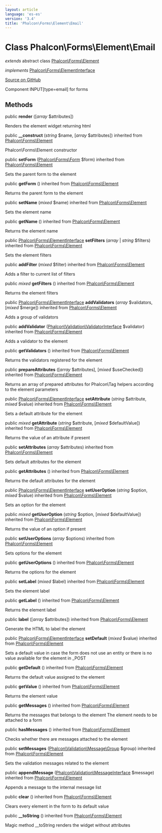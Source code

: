 ```yaml
---
layout: article
language: 'es-es'
version: '3.4'
title: 'Phalcon\Forms\Element\Email'
---
```

# Class **Phalcon\Forms\Element\Email**

*extends* abstract class [Phalcon\Forms\Element](/3.4/en/api/Phalcon_Forms_Element)

*implements* [Phalcon\Forms\ElementInterface](/3.4/en/api/Phalcon_Forms_ElementInterface)

<a href="https://github.com/phalcon/cphalcon/tree/v3.4.0/phalcon/forms/element/email.zep" class="btn btn-default btn-sm">Source on GitHub</a>

Component INPUT[type=email] for forms


## Methods
public  **render** ([*array* $attributes])

Renders the element widget returning html



public  **__construct** (*string* $name, [*array* $attributes]) inherited from [Phalcon\Forms\Element](/3.4/en/api/Phalcon_Forms_Element)

Phalcon\Forms\Element constructor



public  **setForm** ([Phalcon\Forms\Form](/3.4/en/api/Phalcon_Forms_Form) $form) inherited from [Phalcon\Forms\Element](/3.4/en/api/Phalcon_Forms_Element)

Sets the parent form to the element



public  **getForm** () inherited from [Phalcon\Forms\Element](/3.4/en/api/Phalcon_Forms_Element)

Returns the parent form to the element



public  **setName** (*mixed* $name) inherited from [Phalcon\Forms\Element](/3.4/en/api/Phalcon_Forms_Element)

Sets the element name



public  **getName** () inherited from [Phalcon\Forms\Element](/3.4/en/api/Phalcon_Forms_Element)

Returns the element name



public [Phalcon\Forms\ElementInterface](/3.4/en/api/Phalcon_Forms_ElementInterface) **setFilters** (*array* | *string* $filters) inherited from [Phalcon\Forms\Element](/3.4/en/api/Phalcon_Forms_Element)

Sets the element filters



public  **addFilter** (*mixed* $filter) inherited from [Phalcon\Forms\Element](/3.4/en/api/Phalcon_Forms_Element)

Adds a filter to current list of filters



public *mixed* **getFilters** () inherited from [Phalcon\Forms\Element](/3.4/en/api/Phalcon_Forms_Element)

Returns the element filters



public [Phalcon\Forms\ElementInterface](/3.4/en/api/Phalcon_Forms_ElementInterface) **addValidators** (*array* $validators, [*mixed* $merge]) inherited from [Phalcon\Forms\Element](/3.4/en/api/Phalcon_Forms_Element)

Adds a group of validators



public  **addValidator** ([Phalcon\Validation\ValidatorInterface](/3.4/en/api/Phalcon_Validation_ValidatorInterface) $validator) inherited from [Phalcon\Forms\Element](/3.4/en/api/Phalcon_Forms_Element)

Adds a validator to the element



public  **getValidators** () inherited from [Phalcon\Forms\Element](/3.4/en/api/Phalcon_Forms_Element)

Returns the validators registered for the element



public  **prepareAttributes** ([*array* $attributes], [*mixed* $useChecked]) inherited from [Phalcon\Forms\Element](/3.4/en/api/Phalcon_Forms_Element)

Returns an array of prepared attributes for Phalcon\Tag helpers
according to the element parameters



public [Phalcon\Forms\ElementInterface](/3.4/en/api/Phalcon_Forms_ElementInterface) **setAttribute** (*string* $attribute, *mixed* $value) inherited from [Phalcon\Forms\Element](/3.4/en/api/Phalcon_Forms_Element)

Sets a default attribute for the element



public *mixed* **getAttribute** (*string* $attribute, [*mixed* $defaultValue]) inherited from [Phalcon\Forms\Element](/3.4/en/api/Phalcon_Forms_Element)

Returns the value of an attribute if present



public  **setAttributes** (*array* $attributes) inherited from [Phalcon\Forms\Element](/3.4/en/api/Phalcon_Forms_Element)

Sets default attributes for the element



public  **getAttributes** () inherited from [Phalcon\Forms\Element](/3.4/en/api/Phalcon_Forms_Element)

Returns the default attributes for the element



public [Phalcon\Forms\ElementInterface](/3.4/en/api/Phalcon_Forms_ElementInterface) **setUserOption** (*string* $option, *mixed* $value) inherited from [Phalcon\Forms\Element](/3.4/en/api/Phalcon_Forms_Element)

Sets an option for the element



public *mixed* **getUserOption** (*string* $option, [*mixed* $defaultValue]) inherited from [Phalcon\Forms\Element](/3.4/en/api/Phalcon_Forms_Element)

Returns the value of an option if present



public  **setUserOptions** (*array* $options) inherited from [Phalcon\Forms\Element](/3.4/en/api/Phalcon_Forms_Element)

Sets options for the element



public  **getUserOptions** () inherited from [Phalcon\Forms\Element](/3.4/en/api/Phalcon_Forms_Element)

Returns the options for the element



public  **setLabel** (*mixed* $label) inherited from [Phalcon\Forms\Element](/3.4/en/api/Phalcon_Forms_Element)

Sets the element label



public  **getLabel** () inherited from [Phalcon\Forms\Element](/3.4/en/api/Phalcon_Forms_Element)

Returns the element label



public  **label** ([*array* $attributes]) inherited from [Phalcon\Forms\Element](/3.4/en/api/Phalcon_Forms_Element)

Generate the HTML to label the element



public [Phalcon\Forms\ElementInterface](/3.4/en/api/Phalcon_Forms_ElementInterface) **setDefault** (*mixed* $value) inherited from [Phalcon\Forms\Element](/3.4/en/api/Phalcon_Forms_Element)

Sets a default value in case the form does not use an entity
or there is no value available for the element in _POST



public  **getDefault** () inherited from [Phalcon\Forms\Element](/3.4/en/api/Phalcon_Forms_Element)

Returns the default value assigned to the element



public  **getValue** () inherited from [Phalcon\Forms\Element](/3.4/en/api/Phalcon_Forms_Element)

Returns the element value



public  **getMessages** () inherited from [Phalcon\Forms\Element](/3.4/en/api/Phalcon_Forms_Element)

Returns the messages that belongs to the element
The element needs to be attached to a form



public  **hasMessages** () inherited from [Phalcon\Forms\Element](/3.4/en/api/Phalcon_Forms_Element)

Checks whether there are messages attached to the element



public  **setMessages** ([Phalcon\Validation\Message\Group](/3.4/en/api/Phalcon_Validation_Message_Group) $group) inherited from [Phalcon\Forms\Element](/3.4/en/api/Phalcon_Forms_Element)

Sets the validation messages related to the element



public  **appendMessage** ([Phalcon\Validation\MessageInterface](/3.4/en/api/Phalcon_Validation_MessageInterface) $message) inherited from [Phalcon\Forms\Element](/3.4/en/api/Phalcon_Forms_Element)

Appends a message to the internal message list



public  **clear** () inherited from [Phalcon\Forms\Element](/3.4/en/api/Phalcon_Forms_Element)

Clears every element in the form to its default value



public  **__toString** () inherited from [Phalcon\Forms\Element](/3.4/en/api/Phalcon_Forms_Element)

Magic method __toString renders the widget without attributes



